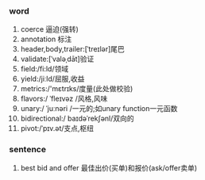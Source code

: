 ### word
1. coerce 逼迫(强转)
2. annotation 标注
3. header,body,trailer:[ˈtreɪlər]尾巴
4. validate:[ˈvaləˌdāt]验证
5. field:/fi:ld/领域
6. yield:/jiːld/屈服,收益
7. metrics:/'mɛtrɪks/度量(此处做校验)
8. flavors:/ ˈfleɪvəz /风格,风味
9. unary:/ ˈjuːnəri /一元的;如unary function一元函数
10. bidirectional:/ baɪdəˈrekʃənl/双向的
11. pivot:/ˈpɪv.ət/支点,枢纽

### sentence
1. best bid and offer 最佳出价(买单)和报价(ask/offer卖单)